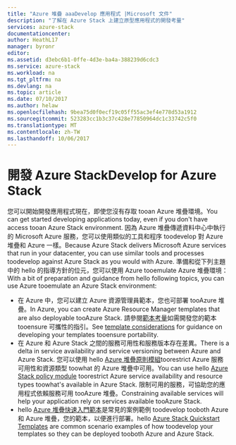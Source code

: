 ```yaml
---
title: "Azure 堆疊 aaaDevelop 應用程式 |Microsoft 文件"
description: "了解在 Azure Stack 上建立原型應用程式的開發考量"
services: azure-stack
documentationcenter: 
author: HeathL17
manager: byronr
editor: 
ms.assetid: d3ebc6b1-0ffe-4d3e-ba4a-388239d6cdc3
ms.service: azure-stack
ms.workload: na
ms.tgt_pltfrm: na
ms.devlang: na
ms.topic: article
ms.date: 07/10/2017
ms.author: helaw
ms.openlocfilehash: 9bea75d0f0ecf19c05ff55ac3ef4e778d53a1912
ms.sourcegitcommit: 523283cc1b3c37c428e77850964dc1c33742c5f0
ms.translationtype: MT
ms.contentlocale: zh-TW
ms.lasthandoff: 10/06/2017
---
```

# <a name="develop-for-azure-stack"></a><span data-ttu-id="21652-103">開發 Azure Stack</span><span class="sxs-lookup"><span data-stu-id="21652-103">Develop for Azure Stack</span></span>
<span data-ttu-id="21652-104">您可以開始開發應用程式現在，即使您沒有存取 tooan Azure 堆疊環境。</span><span class="sxs-lookup"><span data-stu-id="21652-104">You can get started developing applications today, even if you don't have access tooan Azure Stack environment.</span></span> <span data-ttu-id="21652-105">因為 Azure 堆疊傳遞資料中心中執行的 Microsoft Azure 服務，您可以使用類似的工具和程序 toodevelop 對 Azure 堆疊和 Azure 一樣。</span><span class="sxs-lookup"><span data-stu-id="21652-105">Because Azure Stack delivers Microsoft Azure services that run in your datacenter, you can use similar tools and processes toodevelop against Azure Stack as you would with Azure.</span></span>  <span data-ttu-id="21652-106">準備和從下列主題中的 hello 的指導方針的位元，您可以使用 Azure tooemulate Azure 堆疊環境：</span><span class="sxs-lookup"><span data-stu-id="21652-106">With a bit of preparation and guidance from hello following topics, you can use Azure tooemulate an Azure Stack environment:</span></span>

* <span data-ttu-id="21652-107">在 Azure 中，您可以建立 Azure 資源管理員範本，您也可部署 tooAzure 堆疊。</span><span class="sxs-lookup"><span data-stu-id="21652-107">In Azure, you can create Azure Resource Manager templates that are also deployable tooAzure Stack.</span></span>  <span data-ttu-id="21652-108">請參閱[範本考量](azure-stack-develop-templates.md)如需開發您的範本 tooensure 可攜性的指引。</span><span class="sxs-lookup"><span data-stu-id="21652-108">See [template considerations](azure-stack-develop-templates.md) for guidance on developing your templates tooensure portability.</span></span>
* <span data-ttu-id="21652-109">在 Azure 和 Azure Stack 之間的服務可用性和服務版本存在差異。</span><span class="sxs-lookup"><span data-stu-id="21652-109">There is a delta in service availability and service versioning between Azure and Azure Stack.</span></span> <span data-ttu-id="21652-110">您可以使用 hello [Azure 堆疊原則模組](azure-stack-policy-module.md)toorestrict Azure 服務可用性和資源類型 toowhat 的 Azure 堆疊中可用。</span><span class="sxs-lookup"><span data-stu-id="21652-110">You can use hello [Azure Stack policy module](azure-stack-policy-module.md) toorestrict Azure service availability and resource types toowhat's available in Azure Stack.</span></span> <span data-ttu-id="21652-111">限制可用的服務，可協助您的應用程式依賴服務可用 tooAzure 堆疊。</span><span class="sxs-lookup"><span data-stu-id="21652-111">Constraining available services will help your application rely on services available tooAzure Stack.</span></span>
* <span data-ttu-id="21652-112">hello [Azure 堆疊快速入門範本](https://github.com/Azure/AzureStack-QuickStart-Templates)是常見的案例範例 toodevelop tooboth Azure 和 Azure 堆疊，您的範本，以便進行部署。</span><span class="sxs-lookup"><span data-stu-id="21652-112">hello [Azure Stack Quickstart Templates](https://github.com/Azure/AzureStack-QuickStart-Templates) are common scenario examples of how toodevelop your templates so they can be deployed tooboth Azure and Azure Stack.</span></span>


